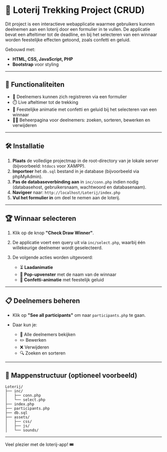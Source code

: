 # 🎉 Loterij Trekking Project (CRUD)

Dit project is een interactieve webapplicatie waarmee gebruikers kunnen deelnemen aan een loterij door een formulier in te vullen. De applicatie bevat een afteltimer tot de deadline, en bij het selecteren van een winnaar worden feestelijke effecten getoond, zoals confetti en geluid.

Gebouwd met:

* **HTML, CSS, JavaScript, PHP**
* **Bootstrap** voor styling

---

## 🚀 Functionaliteiten

* 📄 Deelnemers kunnen zich registreren via een formulier
* ⏱️ Live afteltimer tot de trekking
* 🥳 Feestelijke animatie met confetti en geluid bij het selecteren van een winnaar
* 🧑‍💻 Beheerpagina voor deelnemers: zoeken, sorteren, bewerken en verwijderen

---

## 🛠️ Installatie

1. **Plaats** de volledige projectmap in de root-directory van je lokale server (bijvoorbeeld: `htdocs` voor XAMPP).
2. **Importeer** het `db.sql` bestand in je database (bijvoorbeeld via phpMyAdmin).
3. **Pas de databaseverbinding aan** in `inc/conn.php` indien nodig (databasehost, gebruikersnaam, wachtwoord en databasenaam).
4. **Navigeer** naar:
   `http://localhost/Loterij/index.php`
5. **Vul het formulier in** om deel te nemen aan de loterij.

---

## 🏆 Winnaar selecteren

1. Klik op de knop **"Check Draw Winner"**.
2. De applicatie voert een query uit via `inc/select.php`, waarbij één willekeurige deelnemer wordt geselecteerd.
3. De volgende acties worden uitgevoerd:

   * ⏳ **Laadanimatie**
   * 🦮 **Pop-upvenster** met de naam van de winnaar
   * 🎊 **Confetti-animatie** met feestelijk geluid

---

## 📋 Deelnemers beheren

* Klik op **"See all participants"** om naar `participants.php` te gaan.
* Daar kun je:

  * 📌 Alle deelnemers bekijken
  * ✏️ Bewerken
  * ❌ Verwijderen
  * 🔍 Zoeken en sorteren

---

## 📁 Mappenstructuur (optioneel voorbeeld)

```
Loterij/
├── inc/
│   ├── conn.php
│   └── select.php
├── index.php
├── participants.php
├── db.sql
├── assets/
│   ├── css/
│   ├── js/
│   └── sounds/
```

---

Veel plezier met de loterij-app! 🎟️
